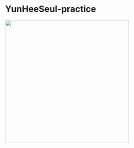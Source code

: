 # YunHeeSeul-practice

<img src = "https://github.com/NOW-SOPT-iOS-Part/YunHeeSeul-assignment/assets/105407130/bc09561a-26c9-4bca-a8ae-c4349ebe87b0" width = "400" align='center'>
